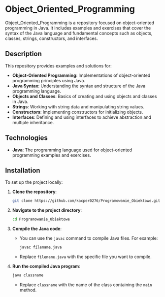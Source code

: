 # Object_Oriented_Programming

Object_Oriented_Programming is a repository focused on object-oriented programming in Java. It includes examples and exercises that cover the syntax of the Java language and fundamental concepts such as objects, classes, strings, constructors, and interfaces.

## Description

This repository provides examples and solutions for:
- **Object-Oriented Programming**: Implementations of object-oriented programming principles using Java.
- **Java Syntax**: Understanding the syntax and structure of the Java programming language.
- **Objects and Classes**: Basics of creating and using objects and classes in Java.
- **Strings**: Working with string data and manipulating string values.
- **Constructors**: Implementing constructors for initializing objects.
- **Interfaces**: Defining and using interfaces to achieve abstraction and multiple inheritance.

## Technologies

- **Java**: The programming language used for object-oriented programming examples and exercises.

## Installation

To set up the project locally:

1. **Clone the repository**:
    ```bash
    git clone https://github.com/kacper0276/Programowanie_Obiektowe.git
    ```

2. **Navigate to the project directory**:
    ```bash
    cd Programowanie_Obiektowe
    ```

3. **Compile the Java code**:
    - You can use the `javac` command to compile Java files. For example:
      ```bash
      javac filename.java
      ```
    - Replace `filename.java` with the specific file you want to compile.

4. **Run the compiled Java program**:
    ```bash
    java classname
    ```
    - Replace `classname` with the name of the class containing the `main` method.
